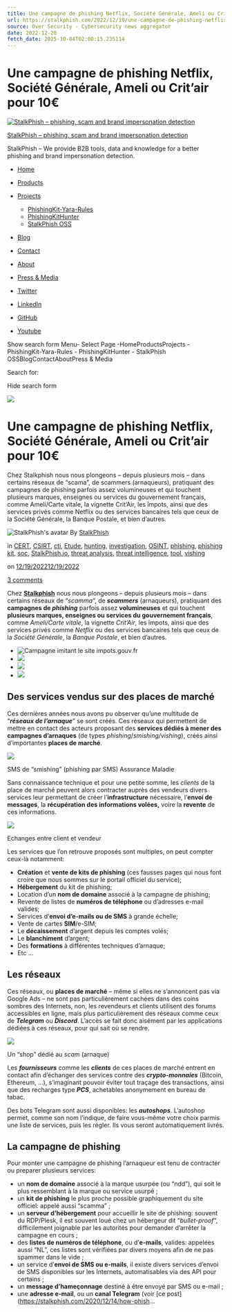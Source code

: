 ```yaml
---
title: Une campagne de phishing Netflix, Société Générale, Ameli ou Crit’air pour 10€
url: https://stalkphish.com/2022/12/19/une-campagne-de-phishing-netflix-societe-generale-ameli-ou-critair-pour-10-euros/
source: Over Security - Cybersecurity news aggregator
date: 2022-12-20
fetch_date: 2025-10-04T02:00:15.235114
---
```


# Une campagne de phishing Netflix, Société Générale, Ameli ou Crit’air pour 10€

[![StalkPhish – phishing, scam and brand impersonation detection](https://stalkphish.com/wp-content/uploads/2021/03/stalkphish-incl-200x60-txt-white.png)](https://stalkphish.com/)

[StalkPhish – phishing, scam and brand impersonation detection](https://stalkphish.com/)

StalkPhish – We provide B2B tools, data and knowledge for a better phishing and brand impersonation detection.

* [Home](https://stalkphish.com/)
* [Products](https://stalkphish.com/portfolio/products/)
* [Projects](https://stalkphish.com/products/)
  + [PhishingKit-Yara-Rules](https://stalkphish.com/products/phishingkit-yara-rules/)
  + [PhishingKitHunter](https://stalkphish.com/products/phishingkithunter/)
  + [StalkPhish OSS](https://stalkphish.com/products/stalkphish/)
* [Blog](https://stalkphish.com/blog-feed/)
* [Contact](https://stalkphish.com/contact/)
* [About](https://stalkphish.com/about-2/)
* [Press & Media](https://stalkphish.com/press-media/)

* [Twitter](https://twitter.com/Stalkphish_io)
* [LinkedIn](https://www.linkedin.com/company/stalkphish)
* [GitHub](https://github.com/t4d/StalkPhish)
* [Youtube](https://www.youtube.com/channel/UC5hb1CaRdmbSWpN0wTz6SFw)

Show search form
Menu- Select Page -HomeProductsProjects - PhishingKit-Yara-Rules - PhishingKitHunter - StalkPhish OSSBlogContactAboutPress & Media

Search for:

 Hide search form

![](https://stalkphish.com/wp-content/uploads/2022/11/places-marche-fr2.png?w=562)

# Une campagne de phishing Netflix, Société Générale, Ameli ou Crit’air pour 10€

Chez Stalkphish nous nous plongeons – depuis plusieurs mois – dans certains réseaux de “scama”, de scammers (arnaqueurs), pratiquant des campagnes de phishing parfois assez volumineuses et qui touchent plusieurs marques, enseignes ou services du gouvernement français, comme Ameli/Carte vitale, la vignette Crit’Air, les împots, ainsi que des services privés comme Netflix ou des services bancaires tels que ceux de la Société Générale, la Banque Postale, et bien d’autres.

![StalkPhish's avatar](https://2.gravatar.com/avatar/2ecf84df3d23b66e9e3dc59759be2600c71c9cd576b072248f211024b06278a3?s=35&d=identicon&r=G) By [StalkPhish](https://stalkphish.com/author/stalkphish/)

in [CERT](https://stalkphish.com/category/cert/), [CSIRT](https://stalkphish.com/category/csirt/), [cti](https://stalkphish.com/category/cti/), [Etude](https://stalkphish.com/category/etude/), [hunting](https://stalkphish.com/category/hunting/), [investigation](https://stalkphish.com/category/investigation/), [OSINT](https://stalkphish.com/category/osint/), [phishing](https://stalkphish.com/category/phishing/), [phishing kit](https://stalkphish.com/category/phishing-kit/), [soc](https://stalkphish.com/category/soc/), [StalkPhish.io](https://stalkphish.com/category/tool/stalkphish-io/), [threat analysis](https://stalkphish.com/category/threat-analysis/), [threat intelligence](https://stalkphish.com/category/threat-intelligence/), [tool](https://stalkphish.com/category/tool/), [vishing](https://stalkphish.com/category/vishing/)

on [12/19/202212/19/2022](https://stalkphish.com/2022/12/19/une-campagne-de-phishing-netflix-societe-generale-ameli-ou-critair-pour-10-euros/)

[3 comments](https://stalkphish.com/2022/12/19/une-campagne-de-phishing-netflix-societe-generale-ameli-ou-critair-pour-10-euros/#comments)

Chez [**Stalkphish**](https://stalkphish.com) nous nous plongeons – depuis plusieurs mois – dans certains réseaux de “*scamma*“, de ***scammers*** (arnaqueurs), pratiquant des **campagnes de *phishing*** parfois assez **volumineuses** et qui touchent **plusieurs marques, enseignes ou services du gouvernement français**, comme *Ameli/Carte vitale*, la vignette *Crit’Air*, les împots, ainsi que des services privés comme *Netflix* ou des services bancaires tels que ceux de la *Société Générale*, la *Banque Postale*, et bien d’autres.

* ![Campagne imitant le site impots.gouv.fr](https://stalkphish.com/wp-content/uploads/2022/12/impots-start.png?w=1014)
* ![](https://stalkphish.com/wp-content/uploads/2022/12/phisham2.png?w=971)
* ![](https://stalkphish.com/wp-content/uploads/2022/12/nickel.png?w=713)
* ![](https://stalkphish.com/wp-content/uploads/2022/12/sc1.png?w=989)

## Des services vendus sur des places de marché

Ces dernières années nous avons pu observer qu’une multitude de “***réseaux de l’arnaque***” se sont créés. Ces réseaux qui permettent de mettre en contact des acteurs proposant des **services dédiés à mener des campagnes d’arnaques** (de types *phishing*/*smishing/vishing*), créés ainsi d’importantes **places de marché**.

![](https://stalkphish.com/wp-content/uploads/2022/12/sms.png?w=868)

SMS de “smishing” (phishing par SMS) Assurance Maladie

Sans connaissance technique et pour une petite somme, les *clients* de la place de marché peuvent alors contracter auprès des vendeurs divers services leur permettant de créer l’**infrastructure** nécessaire, l’**envoi de messages**, la **récupération des informations volées,** voire la **revente** de ces informations.

![](https://stalkphish.com/wp-content/uploads/2022/12/deal.png?w=545)

Echanges entre client et vendeur

Les services que l’on retrouve proposés sont multiples, on peut compter ceux-là notamment:

* **Création** et **vente de kits de phishing** (ces fausses pages qui nous font croire que nous sommes sur le portail officiel du service);
* **Hébergement** du kit de phishing;
* Location d’un **nom de domaine** associé à la campagne de phishing;
* Revente de listes de **numéros de téléphone** ou d’adresses e-mail valides;
* Services d’**envoi d’e-mails ou de SMS** à grande échelle;
* Vente de cartes **SIM**/e-SIM;
* Le **décaissement** d’argent depuis les comptes volés;
* Le **blanchiment** d’argent;
* Des **formations** à différentes techniques d’arnaque;
* Etc …

## **Les réseaux**

Ces réseaux, ou **places de marché** – même si elles ne s’annoncent pas via Google Ads – ne sont pas particulièrement cachées dans des coins sombres des Internets, non, les revendeurs et clients utilisent des forums accessibles en ligne, mais plus particulièrement des réseaux comme ceux de ***Telegram*** ou ***Discord***. L’accès se fait donc aisément par les applications dédiées à ces réseaux, pour qui sait où se rendre.

![](https://stalkphish.com/wp-content/uploads/2022/12/scama-shop.png?w=415)

Un “shop” dédié au *scam* (arnaque)

Les ***fournisseurs*** comme les ***clients*** de ces places de marché entrent en contact afin d’échanger des services contre des ***crypto-monnaies*** (Bitcoin, Ethereum, …), s’imaginant pouvoir éviter tout traçage des transactions, ainsi que des recharges type ***PCS***, achetables anonymement en bureau de tabac.

Des bots Telegram sont aussi disponibles: les ***autoshops***. L’autoshop permet, comme son nom l’indique, de faire vous-même votre choix parmis une liste de services, puis les régler. Ils vous seront automatiquement livrés.

## La campagne de phishing

Pour monter une campagne de phishing l’arnaqueur est tenu de contracter ou preparer plusieurs services:

* un **nom de domaine** associé à la marque usurpée (ou “ndd”), qui soit le plus ressemblant à la marque ou service usurpé ;
* un **kit de phishing** le plus proche possible graphiquement du site officiel: appelé aussi “scamma” ;
* un **serveur d’hébergement** pour accueillir le site de phishing: souvent du RDP/Plesk, il est souvent loué chez un hébergeur dit “*bullet-proof*“, difficilement joignable par les autorités pour demander d’arrêter la campagne en cours ;
* des **listes de numéros de téléphone**, ou d’**e-mails**, valides: appelées aussi “NL”, ces listes sont vérifiées par divers moyens afin de ne pas spammer dans le vide ;
* un service d’**envoi de SMS ou e-mails**, il existe divers services d’envoi de SMS disponibles sur les Internets, automatisables via des API pour certains ;
* un **message d’hameçonnage** destiné à être envoyé par SMS ou e-mail ;
* une **adresse e-mail**, ou un **canal Telegram** (voir [ce post](https://stalkphish.com/2020/12/14/how-phish...